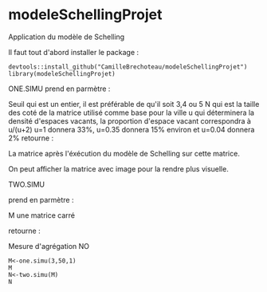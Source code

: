# modeleSchellingProjet
Application du modèle de Schelling

Il faut tout d'abord installer le package :

```{r}
devtools::install_github("CamilleBrechoteau/modeleSchellingProjet")
library(modeleSchellingProjet)
```

ONE.SIMU prend en parmètre :

Seuil qui est un entier, il est préférable de qu'il soit 3,4 ou 5 N qui est la taille des coté de la matrice utilisé comme base pour la ville u qui déterminera la densité d'espaces vacants, la proportion d'espace vacant correspondra à u/(u+2) u=1 donnera 33%, u=0.35 donnera 15% environ et u=0.04 donnera 2% retourne :

La matrice après l'éxécution du modèle de Schelling sur cette matrice.

On peut afficher la matrice avec image pour la rendre plus visuelle.

TWO.SIMU

prend en parmètre :

M une matrice carré

retourne :

Mesure d'agrégation NO

```{r}
M<-one.simu(3,50,1)
M
N<-two.simu(M)
N
```
